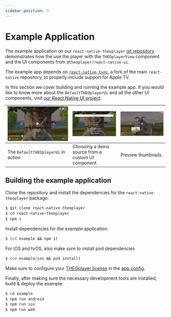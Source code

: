 ```yaml
---
sidebar_position: 3
---
```


# Example Application

The example application on our `react-native-theoplayer`
[git repository](https://github.com/THEOplayer/react-native-theoplayer/tree/develop/example) demonstrates how the use the
player with the `THEOplayerView` component and the UI components from `@theoplayer/react-native-ui`.

The example app depends on [`react-native-tvos`](https://github.com/react-native-tvos/react-native-tvos),
a fork of the main `react-native` repository, to properly include support for Apple TV.

In this section we cover building and running the example app. If you would like to know more about the
`DefaultTHEOplayerUi` and all the other UI components,
visit [our React Native UI project](https://github.com/THEOplayer/react-native-theoplayer-ui).

| ![basic-ui](./example-app-player-ui.png) | ![basic-ui-source](./example-app-source-selection.png) | ![basic-ui-source](./example-app-thumbnails.png) |
|-------------------------------------------------------------------------------|--------------------------------------------------------|--------------------------------------------------|
| The `DefaultTHEOplayerUi` in action.                                          | Choosing a demo source from a custom UI component.     | Preview thumbnails.                              |

## Building the example application

Clone the repository and install the dependencies for the `react-native-theoplayer` package:

```bash
$ git clone react-native-theoplayer
$ cd react-native-theoplayer
$ npm i
```

Install dependencies for the example application:

```bash
$ (cd example && npm i)
```

For iOS and tvOS, also make sure to install pod dependencies

```bash
$ (cd example/ios && pod install)
```

Make sure to configure your [THEOplayer license](https://portal.theoplayer.com/) in
the [app config](../example/src/App.tsx).

Finally, after making sure the necessary development tools are installed, build & deploy the example:

```bash
$ cd example
$ npm run android
$ npm run ios
$ npm run web
```
